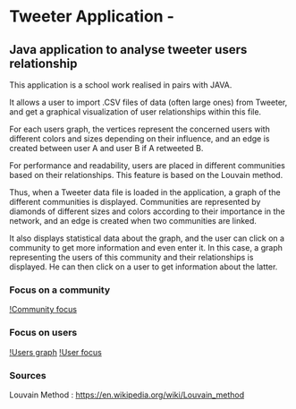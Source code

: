 # Tweeter Application - 
## Java application to analyse tweeter users relationship

This application is a school work realised in pairs with JAVA. 

It allows a user to import .CSV files of data (often large ones) from Tweeter, and get a graphical visualization of user relationships within this file.

For each users graph, the vertices represent the concerned users with different colors and sizes depending on their influence, and an edge is created between user A and user B if A retweeted B.

For performance and readability, users are placed in different communities based on their relationships. This feature is based on the Louvain method.

Thus, when a Tweeter data file is loaded in the application, a graph of the different
communities is displayed. Communities are represented by diamonds of different sizes and colors according to their importance in the network, and an edge is created when two communities are linked.

It also displays statistical data about the graph, and the user can click on a community to get more information and even enter it. In this case, a graph representing the users of this community and their relationships is displayed. He can then click on a user to get information about the latter.

### Focus on a community
[!Community focus](https://github.com/vclimpont/tweeter-application/blob/master/Images/commufocus.png)

### Focus on users
[!Users graph](https://github.com/vclimpont/tweeter-application/blob/master/Images/usersgraph.png)
[!User focus](https://github.com/vclimpont/tweeter-application/blob/master/Images/userfocus.png)


### Sources
Louvain Method : 
https://en.wikipedia.org/wiki/Louvain_method
